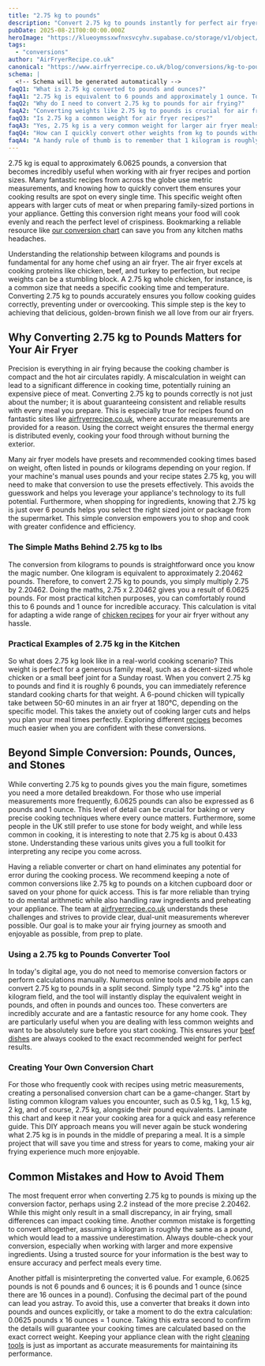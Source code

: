 ```yaml
---
title: "2.75 kg to pounds"
description: "Convert 2.75 kg to pounds instantly for perfect air fryer portions. Get easy charts, tips, and avoid recipe confusion with our simple guide."
pubDate: 2025-08-21T00:00:00.000Z
heroImage: "https://klueoymssxwfnxsvcyhv.supabase.co/storage/v1/object/public/Shmucket/2-75-kg-to-pounds.webp"
tags:
  - "conversions"
author: "AirFryerRecipe.co.uk"
canonical: "https://www.airfryerrecipe.co.uk/blog/conversions/kg-to-pounds/2-75-kg-to-pounds"
schema: |
  <!-- Schema will be generated automatically -->
faqQ1: "What is 2.75 kg converted to pounds and ounces?"
faqA1: "2.75 kg is equivalent to 6 pounds and approximately 1 ounce. To be precise, 2.75 kg equals 6.0625 pounds. The decimal portion, 0.0625, represents one ounce because there are 16 ounces in a single pound. This level of detail is perfect for following air fryer recipes that require precise measurements for the best results."
faqQ2: "Why do I need to convert 2.75 kg to pounds for air frying?"
faqA2: "Converting weights like 2.75 kg to pounds is crucial for air frying because cooking times and temperature settings are often based on the weight of the food. Many air fryer recipe books and manufacturer guidelines use imperial measurements. Using the correct weight ensures your food cooks evenly and thoroughly, preventing undercooked or overcooked meals and giving you that perfect crispy texture every time."
faqQ3: "Is 2.75 kg a common weight for air fryer recipes?"
faqA3: "Yes, 2.75 kg is a very common weight for larger air fryer meals, particularly for roasting joints of meat or whole poultry. A 2.75 kg chicken or a small beef joint is an ideal size for feeding a family and fits well in most standard air fryer baskets. Knowing how to convert this to pounds (around 6 lbs) allows you to accurately use cooking charts and presets designed for these sizes."
faqQ4: "How can I quickly convert other weights from kg to pounds without a calculator?"
faqA4: "A handy rule of thumb is to remember that 1 kilogram is roughly equal to 2.2 pounds. For a quick estimate, you can multiply the kilogram value by 2.2. For a more accurate conversion, especially for recipe use, it is best to use a dedicated kitchen conversion chart or a reliable online converter. Bookmarking a conversion resource ensures you always have accurate information at your fingertips for stress-free cooking."
---
```

<p>2.75 kg is equal to approximately 6.0625 pounds, a conversion that becomes incredibly useful when working with air fryer recipes and portion sizes. Many fantastic recipes from across the globe use metric measurements, and knowing how to quickly convert them ensures your cooking results are spot on every single time. This specific weight often appears with larger cuts of meat or when preparing family-sized portions in your appliance. Getting this conversion right means your food will cook evenly and reach the perfect level of crispiness. Bookmarking a reliable resource like <a href=https://www.airfryerrecipe.co.uk/air-fryer-conversion-chart>our conversion chart</a> can save you from any kitchen maths headaches.</p>
<p>Understanding the relationship between kilograms and pounds is fundamental for any home chef using an air fryer. The air fryer excels at cooking proteins like chicken, beef, and turkey to perfection, but recipe weights can be a stumbling block. A 2.75 kg whole chicken, for instance, is a common size that needs a specific cooking time and temperature. Converting 2.75 kg to pounds accurately ensures you follow cooking guides correctly, preventing under or overcooking. This simple step is the key to achieving that delicious, golden-brown finish we all love from our air fryers.</p>
<h2>Why Converting 2.75 kg to Pounds Matters for Your Air Fryer</h2>
<p>Precision is everything in air frying because the cooking chamber is compact and the hot air circulates rapidly. A miscalculation in weight can lead to a significant difference in cooking time, potentially ruining an expensive piece of meat. Converting 2.75 kg to pounds correctly is not just about the number; it is about guaranteeing consistent and reliable results with every meal you prepare. This is especially true for recipes found on fantastic sites like <a href=https://www.airfryerrecipe.co.uk/>airfryerrecipe.co.uk</a>, where accurate measurements are provided for a reason. Using the correct weight ensures the thermal energy is distributed evenly, cooking your food through without burning the exterior.</p>
<p>Many air fryer models have presets and recommended cooking times based on weight, often listed in pounds or kilograms depending on your region. If your machine's manual uses pounds and your recipe states 2.75 kg, you will need to make that conversion to use the presets effectively. This avoids the guesswork and helps you leverage your appliance's technology to its full potential. Furthermore, when shopping for ingredients, knowing that 2.75 kg is just over 6 pounds helps you select the right sized joint or package from the supermarket. This simple conversion empowers you to shop and cook with greater confidence and efficiency.</p>
<h3>The Simple Maths Behind 2.75 kg to lbs</h3>
<p>The conversion from kilograms to pounds is straightforward once you know the magic number. One kilogram is equivalent to approximately 2.20462 pounds. Therefore, to convert 2.75 kg to pounds, you simply multiply 2.75 by 2.20462. Doing the maths, 2.75 x 2.20462 gives you a result of 6.0625 pounds. For most practical kitchen purposes, you can comfortably round this to 6 pounds and 1 ounce for incredible accuracy. This calculation is vital for adapting a wide range of <a href=https://www.airfryerrecipe.co.uk/recipe-category/Chicken>chicken recipes</a> for your air fryer without any hassle.</p>
<h3>Practical Examples of 2.75 kg in the Kitchen</h3>
<p>So what does 2.75 kg look like in a real-world cooking scenario? This weight is perfect for a generous family meal, such as a decent-sized whole chicken or a small beef joint for a Sunday roast. When you convert 2.75 kg to pounds and find it is roughly 6 pounds, you can immediately reference standard cooking charts for that weight. A 6-pound chicken will typically take between 50-60 minutes in an air fryer at 180°C, depending on the specific model. This takes the anxiety out of cooking larger cuts and helps you plan your meal times perfectly. Exploring different <a href=https://www.airfryerrecipe.co.uk/recipes>recipes</a> becomes much easier when you are confident with these conversions.</p>
<h2>Beyond Simple Conversion: Pounds, Ounces, and Stones</h2>
<p>While converting 2.75 kg to pounds gives you the main figure, sometimes you need a more detailed breakdown. For those who use imperial measurements more frequently, 6.0625 pounds can also be expressed as 6 pounds and 1 ounce. This level of detail can be crucial for baking or very precise cooking techniques where every ounce matters. Furthermore, some people in the UK still prefer to use stone for body weight, and while less common in cooking, it is interesting to note that 2.75 kg is about 0.433 stone. Understanding these various units gives you a full toolkit for interpreting any recipe you come across.</p>
<p>Having a reliable converter or chart on hand eliminates any potential for error during the cooking process. We recommend keeping a note of common conversions like 2.75 kg to pounds on a kitchen cupboard door or saved on your phone for quick access. This is far more reliable than trying to do mental arithmetic while also handling raw ingredients and preheating your appliance. The team at <a href=https://www.airfryerrecipe.co.uk/>airfryerrecipe.co.uk</a> understands these challenges and strives to provide clear, dual-unit measurements wherever possible. Our goal is to make your air frying journey as smooth and enjoyable as possible, from prep to plate.</p>
<h3>Using a 2.75 kg to Pounds Converter Tool</h3>
<p>In today's digital age, you do not need to memorise conversion factors or perform calculations manually. Numerous online tools and mobile apps can convert 2.75 kg to pounds in a split second. Simply type "2.75 kg" into the kilogram field, and the tool will instantly display the equivalent weight in pounds, and often in pounds and ounces too. These converters are incredibly accurate and are a fantastic resource for any home cook. They are particularly useful when you are dealing with less common weights and want to be absolutely sure before you start cooking. This ensures your <a href=https://www.airfryerrecipe.co.uk/recipe-category/Beef>beef dishes</a> are always cooked to the exact recommended weight for perfect results.</p>
<h3>Creating Your Own Conversion Chart</h3>
<p>For those who frequently cook with recipes using metric measurements, creating a personalised conversion chart can be a game-changer. Start by listing common kilogram values you encounter, such as 0.5 kg, 1 kg, 1.5 kg, 2 kg, and of course, 2.75 kg, alongside their pound equivalents. Laminate this chart and keep it near your cooking area for a quick and easy reference guide. This DIY approach means you will never again be stuck wondering what 2.75 kg is in pounds in the middle of preparing a meal. It is a simple project that will save you time and stress for years to come, making your air frying experience much more enjoyable.</p>
<h2>Common Mistakes and How to Avoid Them</h2>
<p>The most frequent error when converting 2.75 kg to pounds is mixing up the conversion factor, perhaps using 2.2 instead of the more precise 2.20462. While this might only result in a small discrepancy, in air frying, small differences can impact cooking time. Another common mistake is forgetting to convert altogether, assuming a kilogram is roughly the same as a pound, which would lead to a massive underestimation. Always double-check your conversion, especially when working with larger and more expensive ingredients. Using a trusted source for your information is the best way to ensure accuracy and perfect meals every time.</p>
<p>Another pitfall is misinterpreting the converted value. For example, 6.0625 pounds is not 6 pounds and 6 ounces; it is 6 pounds and 1 ounce (since there are 16 ounces in a pound). Confusing the decimal part of the pound can lead you astray. To avoid this, use a converter that breaks it down into pounds and ounces explicitly, or take a moment to do the extra calculation: 0.0625 pounds x 16 ounces = 1 ounce. Taking this extra second to confirm the details will guarantee your cooking times are calculated based on the exact correct weight. Keeping your appliance clean with the right <a href=https://www.airfryerrecipe.co.uk/air-fryer-cleaner>cleaning tools</a> is just as important as accurate measurements for maintaining its performance.</p>
